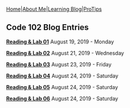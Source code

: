 [Home](/)|[About Me](aboutme)|[Learning Blog](learningblog)|[ProTips](tips.a)

## Code 102 Blog Entries

[**Reading & Lab 01**](blog.code102.01) August 19, 2019 - Monday

[**Reading & Lab 02**](blog.code102.02) August 21, 2019 - Wednesday

[**Reading & Lab 03**](blog.code102.03) August 23, 2019 - Friday

[**Reading & Lab 04**](blog.code102.04) August 24, 2019 - Saturday

[**Reading & Lab 05**](blog.code102.05) August 24, 2019 - Saturday

[**Reading & Lab 06**](blog.code102.06) August 24, 2019 - Saturday